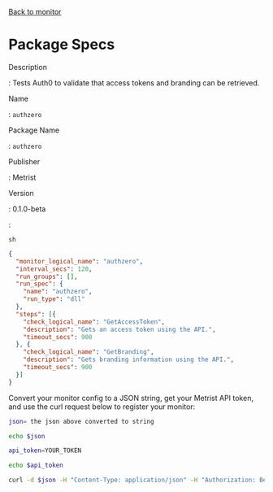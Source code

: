[Back to monitor](authzero.md)

# Package Specs

Description

: Tests Auth0 to validate that access tokens and branding can be retrieved.

Name

: `authzero`

Package Name

: `authzero`

Publisher

: Metrist

Version

: 0.1.0-beta

: &nbsp;


<!--@include: /parts/_3.md-->


```sh```

<!--@include: /parts/tips_env-vars.md -->


<!--@include: /parts/_4.md-->


```json
{
  "monitor_logical_name": "authzero",
  "interval_secs": 120,
  "run_groups": [],
  "run_spec": {
    "name": "authzero",
    "run_type": "dll"
  },
  "steps": [{
    "check_logical_name": "GetAccessToken",
    "description": "Gets an access token using the API.",
    "timeout_secs": 900
  }, {
    "check_logical_name": "GetBranding",
    "description": "Gets branding information using the API.",
    "timeout_secs": 900
  }]
}
```




Convert your monitor config to a JSON string, get your Metrist API token, and use the curl request below to register your monitor:

```sh
json= the json above converted to string

echo $json

api_token=YOUR_TOKEN

echo $api_token

curl -d $json -H "Content-Type: application/json" -H "Authorization: Bearer $api_token" 'https://app.metrist.io/api/v0/monitor-config'

```

<!--@include: /parts/tips_api.md-->


<!--@include: /parts/_5.md-->


<!--@include: /parts/result.md-->
